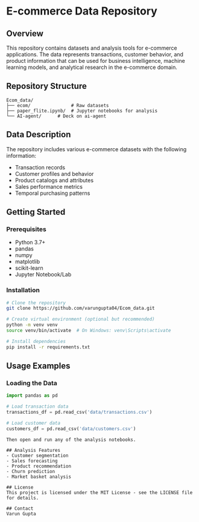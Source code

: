 # E-commerce Data Repository

## Overview
This repository contains datasets and analysis tools for e-commerce applications. The data represents transactions, customer behavior, and product information that can be used for business intelligence, machine learning models, and analytical research in the e-commerce domain.

## Repository Structure
```
Ecom_data/
├── ecom/               # Raw datasets
├── paper_flite.ipynb/  # Jupyter notebooks for analysis
└── AI-agent/      # Deck on ai-agent
```

## Data Description
The repository includes various e-commerce datasets with the following information:
* Transaction records
* Customer profiles and behavior
* Product catalogs and attributes
* Sales performance metrics
* Temporal purchasing patterns

## Getting Started

### Prerequisites
- Python 3.7+
- pandas
- numpy
- matplotlib
- scikit-learn
- Jupyter Notebook/Lab

### Installation
```bash
# Clone the repository
git clone https://github.com/varungupta04/Ecom_data.git

# Create virtual environment (optional but recommended)
python -m venv venv
source venv/bin/activate  # On Windows: venv\Scripts\activate

# Install dependencies
pip install -r requirements.txt
```

## Usage Examples

### Loading the Data
```python
import pandas as pd

# Load transaction data
transactions_df = pd.read_csv('data/transactions.csv')

# Load customer data
customers_df = pd.read_csv('data/customers.csv')
```

```
Then open and run any of the analysis notebooks.

## Analysis Features
- Customer segmentation
- Sales forecasting
- Product recommendation
- Churn prediction
- Market basket analysis

## License
This project is licensed under the MIT License - see the LICENSE file for details.

## Contact
Varun Gupta 
